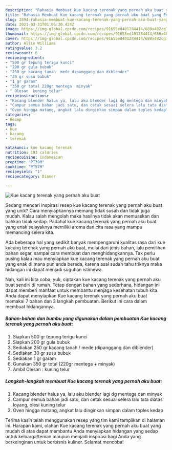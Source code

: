 ```yaml
---
description: "Rahasia Membuat Kue kacang terenak yang pernah aku buat yang Enak"
title: "Rahasia Membuat Kue kacang terenak yang pernah aku buat yang Enak"
slug: 2894-rahasia-membuat-kue-kacang-terenak-yang-pernah-aku-buat-yang-enak
date: 2021-03-31T01:06:20.424Z
image: https://img-global.cpcdn.com/recipes/91655ed401284414/680x482cq70/kue-kacang-terenak-yang-pernah-aku-buat-foto-resep-utama.jpg
thumbnail: https://img-global.cpcdn.com/recipes/91655ed401284414/680x482cq70/kue-kacang-terenak-yang-pernah-aku-buat-foto-resep-utama.jpg
cover: https://img-global.cpcdn.com/recipes/91655ed401284414/680x482cq70/kue-kacang-terenak-yang-pernah-aku-buat-foto-resep-utama.jpg
author: Allie Williams
ratingvalue: 3.2
reviewcount: 6
recipeingredient:
- "500 gr tepung terigu kunci"
- "200 gr gula bubuk"
- "250 gr kacang tanah  mede dipanggang dan diblender"
- "30 gr susu bubuk"
- "1 gr garam"
- "350 gr total 220gr mentega  minyak"
- " Olesan  kuning telur"
recipeinstructions:
- "Kacang blender halus ya, lalu aku blender lagi dg mentega dan minyak"
- "Campur semua bahan jadi satu, dan cetak sesuai selera lalu tata diatas loyang, olesi kuning telur"
- "Oven hingga matang, angkat lalu dinginkan simpan dalam toples kedap"
categories:
- Resep
tags:
- kue
- kacang
- terenak

katakunci: kue kacang terenak 
nutrition: 193 calories
recipecuisine: Indonesian
preptime: "PT39M"
cooktime: "PT57M"
recipeyield: "1"
recipecategory: Dinner

---
```



![Kue kacang terenak yang pernah aku buat](https://img-global.cpcdn.com/recipes/91655ed401284414/680x482cq70/kue-kacang-terenak-yang-pernah-aku-buat-foto-resep-utama.jpg)

Sedang mencari inspirasi resep kue kacang terenak yang pernah aku buat yang unik? Cara menyiapkannya memang tidak susah dan tidak juga mudah. Kalau salah mengolah maka hasilnya tidak akan memuaskan dan bahkan tidak sedap. Padahal kue kacang terenak yang pernah aku buat yang enak selayaknya memiliki aroma dan cita rasa yang mampu memancing selera kita.

Ada beberapa hal yang sedikit banyak mempengaruhi kualitas rasa dari kue kacang terenak yang pernah aku buat, mulai dari jenis bahan, lalu pemilihan bahan segar, sampai cara membuat dan menghidangkannya. Tak perlu pusing kalau mau menyiapkan kue kacang terenak yang pernah aku buat yang enak di mana pun anda berada, karena asal sudah tahu triknya maka hidangan ini dapat menjadi suguhan istimewa.




Nah, kali ini kita coba, yuk, ciptakan kue kacang terenak yang pernah aku buat sendiri di rumah. Tetap dengan bahan yang sederhana, hidangan ini dapat memberi manfaat untuk membantu menjaga kesehatan tubuh kita. Anda dapat menyiapkan Kue kacang terenak yang pernah aku buat memakai 7 bahan dan 3 langkah pembuatan. Berikut ini cara dalam membuat hidangannya.

<!--inarticleads1-->

##### Bahan-bahan dan bumbu yang digunakan dalam pembuatan Kue kacang terenak yang pernah aku buat:

1. Siapkan 500 gr tepung terigu kunci
1. Siapkan 200 gr gula bubuk
1. Sediakan 250 gr kacang tanah / mede (dipanggang dan diblender)
1. Sediakan 30 gr susu bubuk
1. Sediakan 1 gr garam
1. Gunakan 350 gr total (220gr mentega + minyak)
1. Ambil  Olesan : kuning telur




<!--inarticleads2-->

##### Langkah-langkah membuat Kue kacang terenak yang pernah aku buat:

1. Kacang blender halus ya, lalu aku blender lagi dg mentega dan minyak
1. Campur semua bahan jadi satu, dan cetak sesuai selera lalu tata diatas loyang, olesi kuning telur
1. Oven hingga matang, angkat lalu dinginkan simpan dalam toples kedap




Terima kasih telah menggunakan resep yang tim kami tampilkan di halaman ini. Harapan kami, olahan Kue kacang terenak yang pernah aku buat yang mudah di atas dapat membantu Anda menyiapkan hidangan yang sedap untuk keluarga/teman maupun menjadi inspirasi bagi Anda yang berkeinginan untuk berbisnis kuliner. Selamat mencoba!
